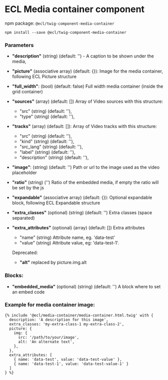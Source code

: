 # ECL Media container component

npm package: `@ecl/twig-component-media-container`

```shell
npm install --save @ecl/twig-component-media-container
```

### Parameters

- **"description"** (string) (default: '') - A caption to be shown under the media,
- **"picture"** (associative array) (default: {}): Image for the media container, following ECL Picture structure
- **"full_width"**: (bool) (default: false) Full width media container (inside the grid container)
- **"sources"** (array) (default: []) Array of Video sources with this structure:
  - "src" (string) (default: ''),
  - "type" (string) (default: ''),
- **"tracks"** (array) (default: []): Array of Video tracks with this structure:
  - "src" (string) (default: ''),
  - "kind" (string) (default: ''),
  - "src_lang" (string) (default: ''),
  - "label" (string) (default: ''),
  - "description" (string) (default: ''),
- **"image"**: (string) (default: '') Path or url to the image used as the video placeholder
- **"ratio"** (string) ('') Ratio of the embedded media, if empty the ratio will be set by the js
- **"expandable"** (associative array) (default: {}): Optional expandable block, following ECL Expandable structure
- **"extra_classes"** (optional) (string) (default: '') Extra classes (space separated)
- **"extra_attributes"** (optional) (array) (default: []) Extra attributes

  - "name" (string) Attribute name, eg. 'data-test'
  - "value" (string) Attribute value, eg: 'data-test-1'.

  Deprecated:

  - **"alt"** replaced by picture.img.alt

### Blocks:

- **"embedded_media"** (optional) (string) (default: '') A block where to set an embed code

### Example for media container image:

<!-- prettier-ignore -->
```twig
{% include '@ecl/media-container/media-container.html.twig' with { 
  description: 'A description for this image', 
  extra_classes: 'my-extra-class-1 my-extra-class-2', 
  picture: {
    img: {
      src: '/path/to/your/image',
      alt: 'An alternate text',
    },
  },
  extra_attributes: [ 
    { name: 'data-test', value: 'data-test-value' }, 
    { name: 'data-test-1', value: 'data-test-value-1' } 
  ] 
} %} 
```
